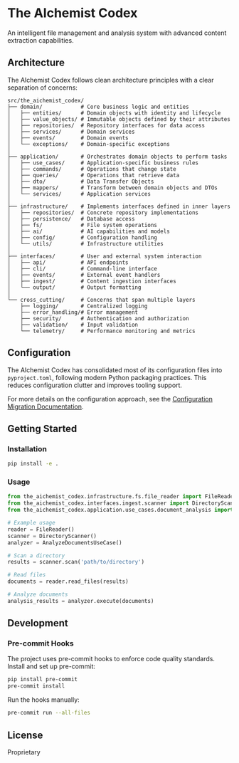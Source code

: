 # The AIchemist Codex

An intelligent file management and analysis system with advanced content extraction capabilities.

## Architecture

The AIchemist Codex follows clean architecture principles with a clear separation of concerns:

```plaintext
src/the_aichemist_codex/
├── domain/            # Core business logic and entities
│   ├── entities/      # Domain objects with identity and lifecycle
│   ├── value_objects/ # Immutable objects defined by their attributes
│   ├── repositories/  # Repository interfaces for data access
│   ├── services/      # Domain services
│   ├── events/        # Domain events
│   └── exceptions/    # Domain-specific exceptions
│
├── application/       # Orchestrates domain objects to perform tasks
│   ├── use_cases/     # Application-specific business rules
│   ├── commands/      # Operations that change state
│   ├── queries/       # Operations that retrieve data
│   ├── dto/           # Data Transfer Objects
│   ├── mappers/       # Transform between domain objects and DTOs
│   └── services/      # Application services
│
├── infrastructure/    # Implements interfaces defined in inner layers
│   ├── repositories/  # Concrete repository implementations
│   ├── persistence/   # Database access
│   ├── fs/            # File system operations
│   ├── ai/            # AI capabilities and models
│   ├── config/        # Configuration handling
│   └── utils/         # Infrastructure utilities
│
├── interfaces/        # User and external system interaction
│   ├── api/           # API endpoints
│   ├── cli/           # Command-line interface
│   ├── events/        # External event handlers
│   ├── ingest/        # Content ingestion interfaces
│   └── output/        # Output formatting
│
└── cross_cutting/     # Concerns that span multiple layers
    ├── logging/       # Centralized logging
    ├── error_handling/# Error management
    ├── security/      # Authentication and authorization
    ├── validation/    # Input validation
    └── telemetry/     # Performance monitoring and metrics
```

## Configuration

The AIchemist Codex has consolidated most of its configuration files into `pyproject.toml`, following modern Python packaging practices. This reduces configuration clutter and improves tooling support.

For more details on the configuration approach, see the [Configuration Migration Documentation](docs/guides/configuration_migration.rst).

## Getting Started

### Installation

```bash
pip install -e .
```

### Usage

```python
from the_aichemist_codex.infrastructure.fs.file_reader import FileReader
from the_aichemist_codex.interfaces.ingest.scanner import DirectoryScanner
from the_aichemist_codex.application.use_cases.document_analysis import AnalyzeDocumentsUseCase

# Example usage
reader = FileReader()
scanner = DirectoryScanner()
analyzer = AnalyzeDocumentsUseCase()

# Scan a directory
results = scanner.scan('path/to/directory')

# Read files
documents = reader.read_files(results)

# Analyze documents
analysis_results = analyzer.execute(documents)
```

## Development

### Pre-commit Hooks

The project uses pre-commit hooks to enforce code quality standards. Install and set up pre-commit:

```bash
pip install pre-commit
pre-commit install
```

Run the hooks manually:

```bash
pre-commit run --all-files
```

## License

Proprietary
